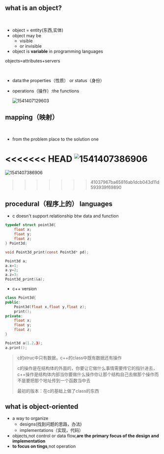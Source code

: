 ## what is an object?

​	

- object = entity(东西,实体)
- object may be
  - visible
  - or invisible
- object is **variable** in programming languages

objects=attributes+servers

​	

- data:the properties（性质） or status（身份）

- operations（操作）:the functions

  ![1541407129603](https://github.com/shanejix/Cplusplus-best-practices/blob/master/images/02-1.png)

## mapping（映射）

​	

- from the problem place to the solution one

<<<<<<< HEAD
  ![1541407386906](https://github.com/shanejix/Cplusplus-best-practices/blob/master/images/02-2.png)
=======
  ![1541407386906](https://github.com/shanejix/Cplusplus-best-practices/blob/master/images/02-1.png)
>>>>>>> 41037967ba65816ab1dcb043d11d593939f69890

## procedural（程序上的） languages

- c doesn't support relationship btw data and function

```c
typedef struct point3d{
    float x;
    float y;
    float z;
} Point3d;

void Point3d_print(const Point3d* pd);

Point3d a;
a.x=1;
a.y=2;
a.z=3;
Point3d_print(&a);
```

- c++ version

```cpp
class Point3d{
public:
    Point3d(float x,float y,float z);
    print();
private:
    float x;
    float y;
    float z;
}

Point3d a(1.2.3);
a.print();
```

> c的struc中只有数据，c++的class中既有数据还有操作
>
> c的操作是在结构体的外面的，你要让它做什么事情需要传它的指针进去，c++操作是结构体内部当你要做什么操作你让那个结构自己去做那个操作而不是要把那个地址传到一个函数当中去
>
> 最初的版本：在c的基础上做了class的东西

## what is object-oriented

- a way to organize
  - designs(找到问题的思路，办法)
  - implementations（实现，代码）
- objects,not control or data flow,**are the primary focus of the design and implementation**
- **to focus on tings**,not operation
